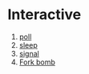 # Interactive

1. [poll](poll.c)
1. [sleep](sleep.c)
1. [signal](signal.c)
1. [Fork bomb](fork_bomb.c)
